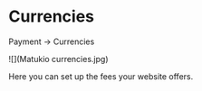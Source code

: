 # Currencies

Payment -> Currencies

![](Matukio currencies.jpg)

Here you can set up the fees your website offers. 


